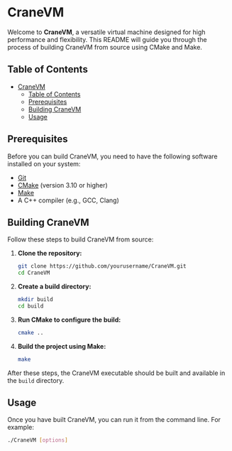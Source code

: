 # CraneVM

Welcome to **CraneVM**, a versatile virtual machine designed for high performance and flexibility. This README will guide you through the process of building CraneVM from source using CMake and Make.

## Table of Contents

- [CraneVM](#cranevm)
  - [Table of Contents](#table-of-contents)
  - [Prerequisites](#prerequisites)
  - [Building CraneVM](#building-cranevm)
  - [Usage](#usage)

## Prerequisites

Before you can build CraneVM, you need to have the following software installed on your system:

- [Git](https://git-scm.com/)
- [CMake](https://cmake.org/) (version 3.10 or higher)
- [Make](https://www.gnu.org/software/make/)
- A C++ compiler (e.g., GCC, Clang)

## Building CraneVM

Follow these steps to build CraneVM from source:

1. **Clone the repository:**

    ```sh
    git clone https://github.com/yourusername/CraneVM.git
    cd CraneVM
    ```

2. **Create a build directory:**

    ```sh
    mkdir build
    cd build
    ```

3. **Run CMake to configure the build:**

    ```sh
    cmake ..
    ```

4. **Build the project using Make:**

    ```sh
    make
    ```

After these steps, the CraneVM executable should be built and available in the `build` directory.

## Usage

Once you have built CraneVM, you can run it from the command line. For example:

```sh
./CraneVM [options]
